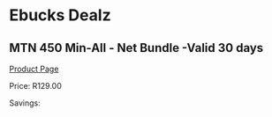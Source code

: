 
# Ebucks Dealz
## MTN 450 Min-All - Net Bundle -Valid 30 days
[Product Page](https://www.ebucks.com/web/shop/productSelected.do?prodId=1194749884&catId=300)

Price: R129.00

Savings: 


	